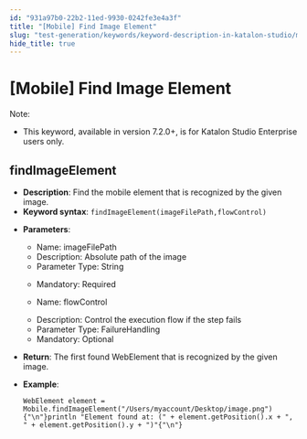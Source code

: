 ```yaml
---
id: "931a97b0-22b2-11ed-9930-0242fe3e4a3f"
title: "[Mobile] Find Image Element"
slug: "test-generation/keywords/keyword-description-in-katalon-studio/mobile-keywords/mobile-find-image-element"
hide_title: true
---
```


# <a id="id_0" class="anchor_top_offset"/><a id="ariaid-title1" class="anchor_top_offset"/>[Mobile] Find Image Element

<div xmlns="http://www.w3.org/1999/xhtml" className="p"><div className="note note note_note"><span className="note__title">Note:</span> <ul className="ul"><li className="li"><p className="p">This keyword, available in version 7.2.0+, is for Katalon Studio
          Enterprise users only.</p></li></ul></div></div>

## <a id="id_0__id_1" class="anchor_top_offset"/>findImageElement

              
<ul xmlns="http://www.w3.org/1999/xhtml" className="ul"><li className="li">     <strong className="ph b">Description</strong>: Find the mobile element that is     recognized by the given image.</li><li className="li">     <strong className="ph b">Keyword syntax</strong>:     <code className="ph codeph">findImageElement(imageFilePath,flowControl)</code>   </li><li className="li">     <p className="p">       <strong className="ph b">Parameters</strong>:</p>     <ul className="ul"><li className="li">Name: imageFilePath</li><li className="li">Description: Absolute path of the image</li><li className="li">Parameter Type: String</li><li className="li">         <p className="p">Mandatory: Required</p>       </li><li className="li">         <p className="p">Name: flowControl</p>       </li><li className="li">Description: Control the execution flow if the step fails</li><li className="li">Parameter Type: FailureHandling</li><li className="li">Mandatory: Optional</li></ul>   </li><li className="li">     <p className="p">       <strong className="ph b">Return</strong>: The first found WebElement that is       recognized by the given image.</p>   </li><li className="li">     <p className="p">       <strong className="ph b">Example</strong>:</p>     <pre className="pre codeblock"><code>WebElement element = Mobile.findImageElement("/Users/myaccount/Desktop/image.png"){"\n"}println "Element found at: (" + element.getPosition().x + ", " + element.getPosition().y + ")"{"\n"}</code></pre>   </li></ul> 
      
